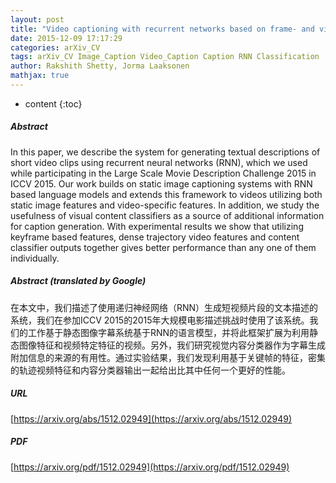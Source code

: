 ```yaml
---
layout: post
title: "Video captioning with recurrent networks based on frame- and video-level features and visual content classification"
date: 2015-12-09 17:17:29
categories: arXiv_CV
tags: arXiv_CV Image_Caption Video_Caption Caption RNN Classification
author: Rakshith Shetty, Jorma Laaksonen
mathjax: true
---
```


* content
{:toc}

##### Abstract
In this paper, we describe the system for generating textual descriptions of short video clips using recurrent neural networks (RNN), which we used while participating in the Large Scale Movie Description Challenge 2015 in ICCV 2015. Our work builds on static image captioning systems with RNN based language models and extends this framework to videos utilizing both static image features and video-specific features. In addition, we study the usefulness of visual content classifiers as a source of additional information for caption generation. With experimental results we show that utilizing keyframe based features, dense trajectory video features and content classifier outputs together gives better performance than any one of them individually.

##### Abstract (translated by Google)
在本文中，我们描述了使用递归神经网络（RNN）生成短视频片段的文本描述的系统，我们在参加ICCV 2015的2015年大规模电影描述挑战时使用了该系统。我们的工作基于静态图像字幕系统基于RNN的语言模型，并将此框架扩展为利用静态图像特征和视频特定特征的视频。另外，我们研究视觉内容分类器作为字幕生成附加信息的来源的有用性。通过实验结果，我们发现利用基于关键帧的特征，密集的轨迹视频特征和内容分类器输出一起给出比其中任何一个更好的性能。

##### URL
[https://arxiv.org/abs/1512.02949](https://arxiv.org/abs/1512.02949)

##### PDF
[https://arxiv.org/pdf/1512.02949](https://arxiv.org/pdf/1512.02949)


